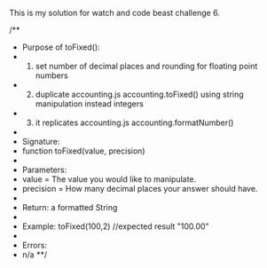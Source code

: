 This is my solution for watch and code beast challenge 6.

/**
   * Purpose of toFixed():
   * 1) set number of decimal places and rounding for floating point numbers 
   * 2) duplicate accounting.js accounting.toFixed() using string manipulation instead integers
   * 3) it replicates accounting.js accounting.formatNumber()
   * 
   * Signature:
   * function toFixed(value, precision)
   * 
   * Parameters:
   * value = The value you would like to manipulate.
   * precision = How many decimal places your answer should have.
   * 
   * Return: a formatted String 
   * 
   * Example: toFixed(100,2) //expected result "100.00"
   *
   * Errors: 
   * n/a
   **/
